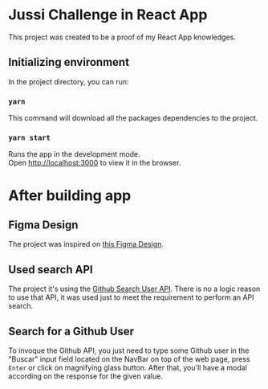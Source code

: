 # Jussi Challenge in React App

This project was created to be a proof of my React App knowledges.

## Initializing environment

In the project directory, you can run: 

### `yarn`

This command will download all the packages dependencies to the project.

### `yarn start`

Runs the app in the development mode.\
Open [http://localhost:3000](http://localhost:3000) to view it in the browser.

# After building app

## Figma Design

The project was inspired on [this Figma Design](https://www.figma.com/file/O9AEeYB6ZWyMTZzMZhvjaY/loja-vtex-jussi?node-id=0%3A1).

## Used search API

The project it's using the [Github Search User API](https://docs.github.com/en/rest/reference/users). There is no a logic reason to use that API, it was used just to meet the requirement to perform an API search.

## Search for a Github User

To invoque the Github API, you just need to type some Github user in the "Buscar" input field located on the NavBar on top of the web page, press `Enter` or click on magnifying glass button.
After that, you'll have a modal according on the response for the given value.